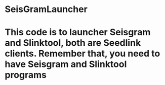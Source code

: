 # SeisGramLauncher
# This code is to launcher Seisgram and Slinktool, both are Seedlink clients. Remember that, you need to have Seisgram and Slinktool programs
